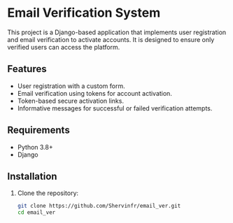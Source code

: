 # Email Verification System

This project is a Django-based application that implements user registration and email verification to activate accounts. It is designed to ensure only verified users can access the platform.

## Features

- User registration with a custom form.
- Email verification using tokens for account activation.
- Token-based secure activation links.
- Informative messages for successful or failed verification attempts.

## Requirements

- Python 3.8+
- Django

## Installation

1. Clone the repository:
   ```bash
   git clone https://github.com/Shervinfr/email_ver.git
   cd email_ver
